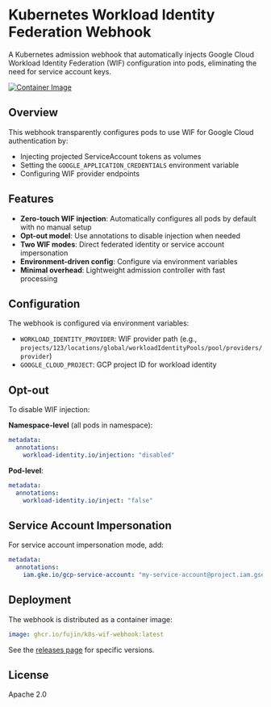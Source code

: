 # Kubernetes Workload Identity Federation Webhook

A Kubernetes admission webhook that automatically injects Google Cloud Workload Identity Federation (WIF) configuration into pods, eliminating the need for service account keys.

[![Container Image](https://ghcr-badge.egpl.dev/fujin/k8s-wif-webhook/latest_by_date?color=%2344cc11&ignore=latest)](https://github.com/fujin/k8s-wif-webhook/pkgs/container/k8s-wif-webhook)

## Overview

This webhook transparently configures pods to use WIF for Google Cloud authentication by:
- Injecting projected ServiceAccount tokens as volumes
- Setting the `GOOGLE_APPLICATION_CREDENTIALS` environment variable
- Configuring WIF provider endpoints

## Features

- **Zero-touch WIF injection**: Automatically configures all pods by default with no manual setup
- **Opt-out model**: Use annotations to disable injection when needed
- **Two WIF modes**: Direct federated identity or service account impersonation
- **Environment-driven config**: Configure via environment variables
- **Minimal overhead**: Lightweight admission controller with fast processing

## Configuration

The webhook is configured via environment variables:

- `WORKLOAD_IDENTITY_PROVIDER`: WIF provider path (e.g., `projects/123/locations/global/workloadIdentityPools/pool/providers/provider`)
- `GOOGLE_CLOUD_PROJECT`: GCP project ID for workload identity

## Opt-out

To disable WIF injection:

**Namespace-level** (all pods in namespace):
```yaml
metadata:
  annotations:
    workload-identity.io/injection: "disabled"
```

**Pod-level**:
```yaml
metadata:
  annotations:
    workload-identity.io/inject: "false"
```

## Service Account Impersonation

For service account impersonation mode, add:
```yaml
metadata:
  annotations:
    iam.gke.io/gcp-service-account: "my-service-account@project.iam.gserviceaccount.com"
```

## Deployment

The webhook is distributed as a container image:

```yaml
image: ghcr.io/fujin/k8s-wif-webhook:latest
```

See the [releases page](https://github.com/fujin/k8s-wif-webhook/releases) for specific versions.

## License

Apache 2.0
